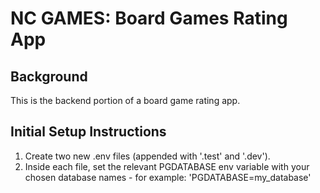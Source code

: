 # NC GAMES: Board Games Rating App

## Background

This is the backend portion of a board game rating app.

## Initial Setup Instructions

1. Create two new .env files (appended with '.test' and '.dev').
2. Inside each file, set the relevant PGDATABASE env variable with your chosen database names - for example: 'PGDATABASE=my_database'
